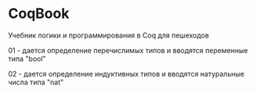 # CoqBook
Учебник логики и программирования в Coq для пешеходов

01 - дается определение перечислимых типов и вводятся переменные типа "bool"

02 - дается определение индуктивных типов и вводятся натуральные числа типа "nat"

